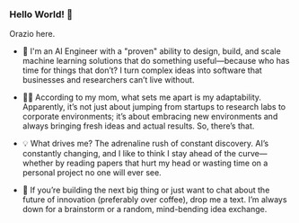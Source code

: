 ### Hello World! :wave:

Orazio here.

- 🤖 I'm an AI Engineer with a "proven" ability to design, build, and scale machine learning solutions that do something useful—because who has time for things that don’t? I turn complex ideas into software that businesses and researchers can’t live without.

- 👩🏻 According to my mom, what sets me apart is my adaptability. Apparently, it’s not just about jumping from startups to research labs to corporate environments; it’s about embracing new environments and always bringing fresh ideas and actual results. So, there’s that.

- 💡 What drives me? The adrenaline rush of constant discovery. AI’s constantly changing, and I like to think I stay ahead of the curve—whether by reading papers that hurt my head or wasting time on a personal project no one will ever see.

- 💬 If you’re building the next big thing or just want to chat about the future of innovation (preferably over coffee), drop me a text. I’m always down for a brainstorm or a random, mind-bending idea exchange.

<!--
**oraziorillo/oraziorillo** is a ✨ _special_ ✨ repository because its `README.md` (this file) appears on your GitHub profile.

Here are some ideas to get you started:

- 🔭 I’m currently working on ...
- 🌱 I’m currently learning ...
- 👯 I’m looking to collaborate on ...
- 🤔 I’m looking for help with ...
- 💬 Ask me about ...

- 😄 Pronouns: ...
- ⚡ Fun fact: ...
-->
